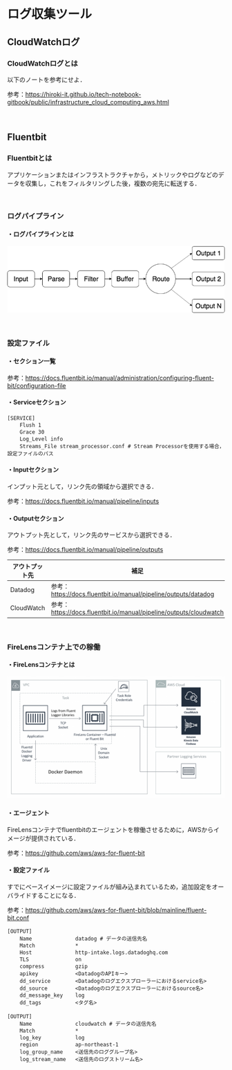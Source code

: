 # ログ収集ツール

## CloudWatchログ

### CloudWatchログとは

以下のノートを参考にせよ．

参考：https://hiroki-it.github.io/tech-notebook-gitbook/public/infrastructure_cloud_computing_aws.html

<br>

## Fluentbit

### Fluentbitとは

アプリケーションまたはインフラストラクチャから，メトリックやログなどのデータを収集し，これをフィルタリングした後，複数の宛先に転送する．

<br>

### ログパイプライン

#### ・ログパイプラインとは

![fluent-bit-log-pipeline](https://raw.githubusercontent.com/hiroki-it/tech-notebook/master/images/fluent-bit_log-pipeline.png)

<br>

### 設定ファイル

#### ・セクション一覧

参考：https://docs.fluentbit.io/manual/administration/configuring-fluent-bit/configuration-file

#### ・Serviceセクション

```shell
[SERVICE]
    Flush 1
    Grace 30
    Log_Level info
    Streams_File stream_processor.conf # Stream Processorを使用する場合，設定ファイルのパス
```

#### ・Inputセクション

インプット元として，リンク先の領域から選択できる．

参考：https://docs.fluentbit.io/manual/pipeline/inputs

#### ・Outputセクション

アウトプット先として，リンク先のサービスから選択できる．

参考：https://docs.fluentbit.io/manual/pipeline/outputs

| アウトプット先 | 補足                                                         |
| -------------- | ------------------------------------------------------------ |
| Datadog        | 参考：https://docs.fluentbit.io/manual/pipeline/outputs/datadog |
| CloudWatch     | 参考：https://docs.fluentbit.io/manual/pipeline/outputs/cloudwatch |

<br>

### FireLensコンテナ上での稼働

#### ・FireLensコンテナとは

![fluent-bit_aws-firelens](https://raw.githubusercontent.com/hiroki-it/tech-notebook/master/images/fluent-bit_aws-firelens.png)

#### ・エージェント

FireLensコンテナでfluentbitのエージェントを稼働させるために，AWSからイメージが提供されている．

参考：https://github.com/aws/aws-for-fluent-bit

#### ・設定ファイル

すでにベースイメージに設定ファイルが組み込まれているため，追加設定をオーバライドすることになる．

参考：https://github.com/aws/aws-for-fluent-bit/blob/mainline/fluent-bit.conf

```shell
[OUTPUT]
    Name              datadog # データの送信先名
    Match             *
    Host              http-intake.logs.datadoghq.com
    TLS               on
    compress          gzip
    apikey            <DatadogのAPIキー>
    dd_service        <Datadogのログエクスプローラーにおけるservice名>
    dd_source         <Datadogのログエクスプローラーにおけるsource名>
    dd_message_key    log
    dd_tags           <タグ名>

[OUTPUT]
    Name              cloudwatch # データの送信先名
    Match             *
    log_key           log
    region            ap-northeast-1
    log_group_name    <送信先のロググループ名>
    log_stream_name   <送信先のログストリーム名>
```





